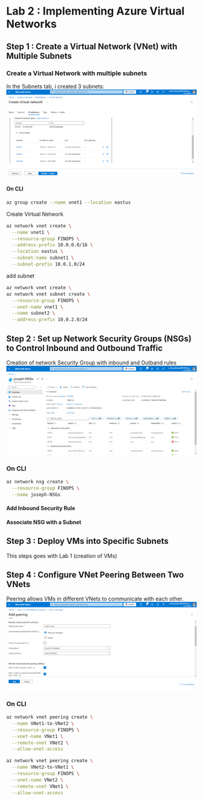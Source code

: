 # Lab 2 : Implementing Azure Virtual Networks
## Step 1 : Create a Virtual Network (VNet) with Multiple Subnets
### Create a Virtual Network with multiple subnets
In the Subnets tab, i created 3 subnets:
![subnet](virtual-network-add-subnet-2.png) 
#### On CLI
```bash
az group create --name vnet1 --location eastus
```
Create Virtual Network
```bash
az network vnet create \
  --name vnet1 \
  --resource-group FINOPS \
  --address-prefix 10.0.0.0/16 \
  --location eastus \
  --subnet-name subnet1 \
  --subnet-prefix 10.0.1.0/24
```
add subnet
```bash
az network vnet create \
az network vnet subnet create \
  --resource-group FINOPS \
  --vnet-name vnet1 \
  --name subnet2 \
  --address-prefix 10.0.2.0/24
```
## Step 2 : Set up Network Security Groups (NSGs) to Control Inbound and Outbound Traffic
Creation of network Security Group with inbound and Outband rules  
![nsg](NSGs.png) 
### On CLI
```bash
az network nsg create \
  --resource-group FINOPS \
  --name joseph-NSGs
```
#### Add Inbound Security Rule
#### Associate NSG with a Subnet

## Step 3 : Deploy VMs into Specific Subnets
This steps goes with Lab 1 (creation of VMs)

## Step 4 : Configure VNet Peering Between Two VNets
Peering allows VMs in different VNets to communicate with each other.
![peering](network-peering.png) 
### On CLI
```bash
az network vnet peering create \
  --name VNet1-to-VNet2 \
  --resource-group FINOPS \
  --vnet-name VNet1 \
  --remote-vnet VNet2 \
  --allow-vnet-access
```
```bash
az network vnet peering create \
  --name VNet2-to-VNet1 \
  --resource-group FINOPS \
  --vnet-name VNet2 \
  --remote-vnet VNet1 \
  --allow-vnet-access
```